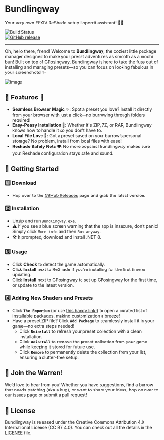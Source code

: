# Bundlingway
Your very own FFXIV ReShade setup Loporrit assistant! 🌙🐰

![Build Status](https://github.com/gposingway/bundlingway/actions/workflows/release.yml/badge.svg)  
[![GitHub release](https://img.shields.io/github/release/gposingway/bundlingway.svg)](https://github.com/gposingway/bundlingway/releases)  

---

Oh, hello there, friend! Welcome to **Bundlingway**, the coziest little package manager designed to make your preset adventures as smooth as a mochi bun! Built on top of [GPosingway](https://github.com/gposingway/gposingway), Bundlingway is here to take the fuss out of installing and managing presets—so you can focus on looking fabulous in your screenshots! ✨

![image](https://github.com/user-attachments/assets/d8a27131-1652-4ab2-84a5-7f906e9c8bb9)

## 🌟 Features 🌟

- **Seamless Browser Magic** ✨: Spot a preset you love? Install it directly from your browser with just a click—no burrowing through folders required!
- **Easy-Peasy Installation** 🎀: Whether it's ZIP, 7Z, or RAR, Bundlingway knows how to handle it so you don’t have to.
- **Local File Love** 📂: Got a preset saved on your burrow’s personal storage? No problem, install from local files with ease!
- **Reshade Safety Nets** 🛡️: No more oopsies! Bundlingway makes sure your Reshade configuration stays safe and sound.

## 🚀 Getting Started

### 1️⃣ Download
- Hop over to the [GitHub Releases]([https://github.com/bundlingway/bundlingway/releases](https://github.com/gposingway/bundlingway/releases/latest)) page and grab the latest version.

### 2️⃣ Installation
- Unzip and run `Bundlingway.exe`.
- ⚠️ If you see a blue screen warning that the app is insecure, don't panic! Simply click `More info` and then `Run anyway`.
- 🛠️ If prompted, download and install .NET 8.

### 3️⃣ Usage
- Click **Check** to detect the game automatically.
- Click **Install** next to ReShade if you're installing for the first time or updating.
- Click **Install** next to GPosingway to set up GPosingway for the first time, or update to the latest version.

### 4️⃣ Adding New Shaders and Presets
- Click **`The Emporium`** (or use [this handy link!](https://gposingway.github.io/bundlingways-emporium/#!?q=)) to open a curated list of installable packages, making customization a breeze!
- Have a preset ZIP file? Click **`Add Package`** to seamlessly install it in your game—no extra steps needed!
  - Click **`Reinstall`** to refresh your preset collection with a clean installation.
  - Click **`Uninstall`** to remove the preset collection from your game while keeping it stored for future use.
  - Click **`Remove`** to permanently delete the collection from your list, ensuring a clutter-free setup.

## 🐾 Join the Warren!

We’d love to hear from you! Whether you have suggestions, find a burrow that needs patching (aka a bug), or want to share your ideas, hop on over to our [issues](https://github.com/gposingway/bundlingway/issues) page or submit a pull request!

## 📜 License

Bundlingway is released under the Creative Commons Attribution 4.0 International License (CC BY 4.0). You can check out all the details in the [LICENSE](LICENSE) file.

